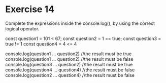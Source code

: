 # Exercise 14

Complete the expressions inside the console.log(), by using the correct logical operator. 

const question1 = 101 < 67;
const question2 = 1 == true;
const question3 = true != 1
const question4 = 4 <= 4

console.log(question1 ... question2) //the result must be true
console.log(question1 ... question2) //the result must be false
console.log(question3 ... question2) //the result must be true
console.log(question4 ... question4) //the result must be false
console.log(question2 ... question4) //the result must be false
